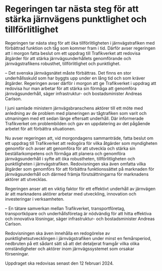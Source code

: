 # Regeringen tar nästa steg för att stärka järnvägens punktlighet och tillförlitlighet

Regeringen tar nästa steg för att öka tillförlitligheten i järnvägstrafiken med förbättrad funktion och tåg som kommer fram i tid. Därför avser regeringen att i morgon fatta beslut om ett uppdrag till Trafikverket att redovisa åtgärder för att stärka järnvägsunderhållets genomförande och järnvägstrafikens robusthet, tillförlitlighet och punktlighet.

– Det svenska järnvägsnätet måste förbättras. Det finns en stor underhållsskuld som har byggts upp under en lång tid och som kräver åtgärder. Regeringen avser därför i morgon att ge Trafikverket i uppdrag att redovisa hur man arbetar för att stärka sin förmåga att genomföra järnvägsunderhåll, säger infrastruktur- och bostadsminister Andreas Carlson.

I juni samlade ministern järnvägsbranschens aktörer till ett möte med anledning av de problem med planeringen av tågtrafiken som varit och utmaningen med ett sedan länge eftersatt underhåll. Där informerade Trafikverket om problembilden och gav en uppdatering av det pågående arbetet för att förbättra situationen.

Nu avser regeringen att, vid morgondagens sammanträde, fatta beslut om ett uppdrag till Trafikverket att redogöra för vilka åtgärder som myndigheten genomför och avser att genomföra för att utveckla och stärka sin beställarkompetens och förmåga att planera och genomföra järnvägsunderhåll i syfte att öka robustheten, tillförlitligheten och punktligheten i järnvägstrafiken. Redovisningen ska även omfatta vilka åtgärder som genomförs för att förbättra funktionssättet på marknaden för järnvägsunderhåll och därmed främja förutsättningarna för marknadens aktörer att utvecklas.

Regeringen anser att en viktig faktor för ett effektivt underhåll av järnvägen är att marknadens aktörer arbetar med utveckling, innovation och investeringar i verksamheten.

– En tätare samverkan mellan Trafikverket, transportföretag, transportköpare och underhållsföretag är nödvändig för att hitta effektiva och innovativa lösningar, säger infrastruktur- och bostadsminister Andreas Carlson.

Redovisningen ska även innehålla en redogörelse av punktlighetsutvecklingen i järnvägstrafiken under minst en femårsperiod, nedbruten på ett sådant sätt så att det detaljerat framgår vilka olika omständigheter och aktörer inom järnvägssystemet som orsakar förseningar.

Uppdraget ska redovisas senast den 12 februari 2024.

